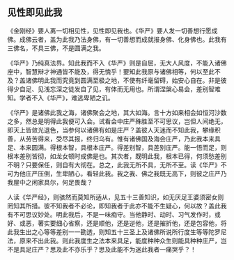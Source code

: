 ##  见性即见此我

《金刚经》要人离一切相见性，见性即见我也。《华严》要人发一切善想行愿成佛。成佛云者，盖为此我乃法身佛，有一切善想而成就报身佛、化身佛也。此我有三佛名，不具三佛，不是圆满之我。

《华严》乃纯真法界。知此我而不入《华严》则是自屈，无大人风度，不能入诸佛座中，智慧辩才神通皆不能及，得无愧乎！要知此我原与诸佛相等，何以至此不及？盖诸佛明此我而究竟到圆满至极之地，不使有纤毫留碍，始安心自在。非是彼得少自足、见浅忘深之徒发自了见，有体而无用也。所谓涅槃心易会，差别智难知。学者不入《华严》，难逃卑陋之讥。

《华严》是诸佛此我之海，诸佛聚会之地，其大如海。言十方如来相会如恒河沙数之多，然总是明得此我便可入会。试看会中庄严殊胜至不可思议，岂但人间绝无，即天上皆敛光退色，当参何以诸佛有如是庄严？盖彼人天迷而不知此我，攀缘积善，从劳苦得来，受尽其报，终归乌有。惟有诸佛国及海会庄严，乃此我本来具足、本来圆满。得根本智，具根本庄严。得差别智，具差别庄严。能一悟而足，则根本差别皆彻，如龙女顿时成佛是也。其次者，既明此我，根本已得，何须愁差别不明？只要保任，则自有大彻在。总之，此我无所不具，无所不至。读《华严》不可为他庄严压倒，生卑陋心，看轻此我。我之我、佛之我既无高下，则彼之庄严乃我屋中之闲家具尔，何足畏哉？

人读《华严经》，则骇然而莫知所适从，见五十三善知识，如无厌足王婆须密女则罔知其所措。彼不知我者不必论，即知我者于此亦不能不生疑心，何以故？盖此我有不可思议妙处。明此我后，不是一味痴守。当他静时、动时、习气发作时，或好、或恶，著实要细心省察，还是顺他，还是逆他，还是摧折他，还是包容他，将此我生出之心等等差别一一勘透，则知五十三圣上及诸佛所说所行度生等等陀罗尼法，原来不出此我。则此我度生之法本来具足，能度种种众生则能具种种庄严，岂不是具足庄严？思及此不亦乐乎？思及此能不为迷此我者一痛哭乎？！
